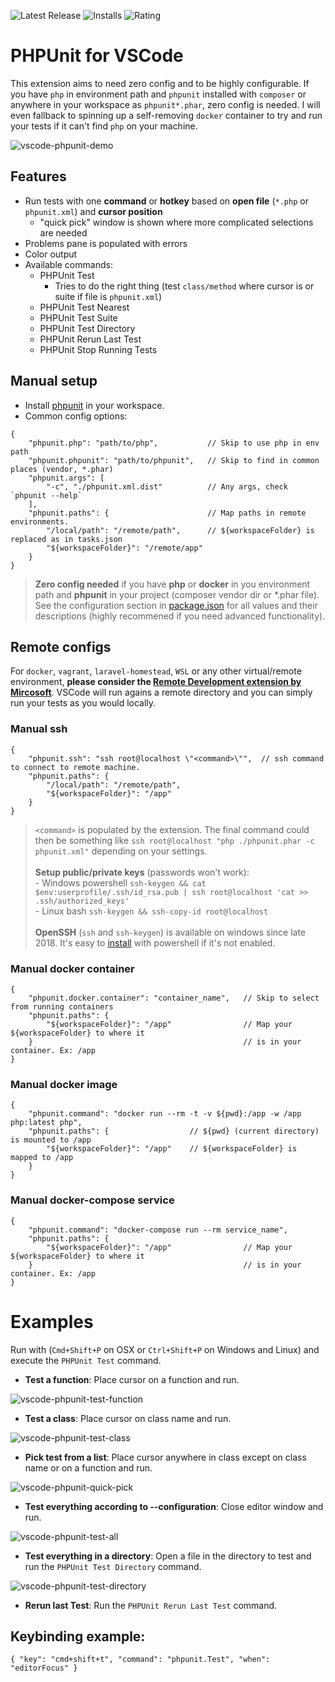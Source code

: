![Latest Release](https://vsmarketplacebadge.apphb.com/version/emallin.phpunit.svg) ![Installs](https://vsmarketplacebadge.apphb.com/installs-short/emallin.phpunit.svg) ![Rating](https://vsmarketplacebadge.apphb.com/rating-short/emallin.phpunit.svg)
# PHPUnit for VSCode
This extension aims to need zero config and to be highly configurable. If you have `php` in environment path and `phpunit` installed with `composer` or anywhere in your workspace as `phpunit*.phar`, zero config is needed. I will even fallback to spinning up a self-removing `docker` container to try and run your tests if it can't find `php` on your machine.

![vscode-phpunit-demo](images/vscode-phpunit-demo.gif)

## Features
  - Run tests with one **command** or **hotkey** based on **open file** (`*.php` or `phpunit.xml`) and **cursor position**
    - "quick pick" window is shown where more complicated selections are needed
  - Problems pane is populated with errors
  - Color output
  - Available commands:
    - PHPUnit Test
      - Tries to do the right thing (test `class/method` where cursor is or suite if file is `phpunit.xml`)
    - PHPUnit Test Nearest
    - PHPUnit Test Suite
    - PHPUnit Test Directory
    - PHPUnit Rerun Last Test
    - PHPUnit Stop Running Tests

## Manual setup
* Install [phpunit](https://phpunit.de/) in your workspace.
* Common config options:
```json5
{
    "phpunit.php": "path/to/php",           // Skip to use php in env path
    "phpunit.phpunit": "path/to/phpunit",   // Skip to find in common places (vendor, *.phar)
    "phpunit.args": [
        "-c", "./phpunit.xml.dist"          // Any args, check `phpunit --help`
    ],
    "phpunit.paths": {                      // Map paths in remote environments.
        "/local/path": "/remote/path",      // ${workspaceFolder} is replaced as in tasks.json
        "${workspaceFolder}": "/remote/app"
    }
}
```
> **Zero config needed** if you have **php** or **docker** in you environment path and **phpunit** in your project (composer vendor dir or *.phar file).
See the configuration section in [package.json](package.json) for all values and their descriptions (highly recommened if you need advanced functionality).

## Remote configs
For `docker`, `vagrant`, `laravel-homestead`, `WSL` or any other virtual/remote environment, **please consider the [Remote Development extension by Mircosoft](https://marketplace.visualstudio.com/items?itemName=ms-vscode-remote.vscode-remote-extensionpack)**. VSCode will run agains a remote directory and you can simply run your tests as you would locally.

### Manual ssh
```json5
{
    "phpunit.ssh": "ssh root@localhost \"<command>\"",  // ssh command to connect to remote machine.
    "phpunit.paths": {
        "/local/path": "/remote/path",
        "${workspaceFolder}": "/app"
    }
}
```
> `<command>` is populated by the extension. The final command could then be something like `ssh root@localhost "php ./phpunit.phar -c phpunit.xml"` depending on your settings.<br><br>
**Setup public/private keys** (passwords won't work):<br>  - Windows powershell `ssh-keygen && cat $env:userprofile/.ssh/id_rsa.pub | ssh root@localhost 'cat >> .ssh/authorized_keys'`<br>  - Linux bash `ssh-keygen && ssh-copy-id root@localhost`<br><br>
**OpenSSH** (`ssh` and `ssh-keygen`) is available on windows since late 2018. It's easy to [install](https://docs.microsoft.com/en-us/windows-server/administration/openssh/openssh_install_firstuse) with powershell if it's not enabled.

### Manual docker container
```json5
{
    "phpunit.docker.container": "container_name",   // Skip to select from running containers
    "phpunit.paths": {
        "${workspaceFolder}": "/app"                // Map your ${workspaceFolder} to where it
    }                                               // is in your container. Ex: /app
}
```

### Manual docker image
```json5
{
    "phpunit.command": "docker run --rm -t -v ${pwd}:/app -w /app php:latest php",
    "phpunit.paths": {                  // ${pwd} (current directory) is mounted to /app
        "${workspaceFolder}": "/app"    // ${workspaceFolder} is mapped to /app
    }
}
```
### Manual docker-compose service
```json5
{
    "phpunit.command": "docker-compose run --rm service_name",
    "phpunit.paths": {
        "${workspaceFolder}": "/app"                // Map your ${workspaceFolder} to where it
    }                                               // is in your container. Ex: /app
}
```

# Examples
Run with (`Cmd+Shift+P` on OSX or `Ctrl+Shift+P` on Windows and Linux) and execute the `PHPUnit Test` command.
* **Test a function**: Place cursor on a function and run.

![vscode-phpunit-test-function](images/vscode-phpunit-test-function.gif)

* **Test a class**: Place cursor on class name and run.

![vscode-phpunit-test-class](images/vscode-phpunit-test-class.gif)

* **Pick test from a list**: Place cursor anywhere in class except on class name or on a function and run.

![vscode-phpunit-quick-pick](images/vscode-phpunit-quick-pick.gif)

* **Test everything according to --configuration**: Close editor window and run.

![vscode-phpunit-test-all](images/vscode-phpunit-test-all.gif)

* **Test everything in a directory**: Open a file in the directory to test and run the `PHPUnit Test Directory` command.

![vscode-phpunit-test-directory](images/vscode-phpunit-test-directory.gif)

* **Rerun last Test**: Run the `PHPUnit Rerun Last Test` command.

## Keybinding example:
```json5
{ "key": "cmd+shift+t", "command": "phpunit.Test", "when": "editorFocus" }
```